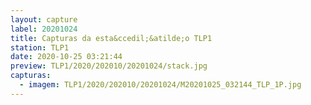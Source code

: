```yaml
---
layout: capture
label: 20201024
title: Capturas da esta&ccedil;&atilde;o TLP1
station: TLP1
date: 2020-10-25 03:21:44
preview: TLP1/2020/202010/20201024/stack.jpg
capturas:
  - imagem: TLP1/2020/202010/20201024/M20201025_032144_TLP_1P.jpg
---
```

